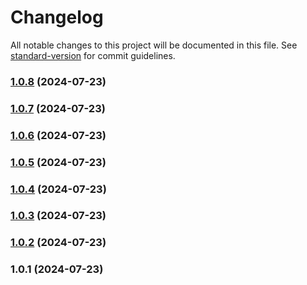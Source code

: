 # Changelog

All notable changes to this project will be documented in this file. See [standard-version](https://github.com/conventional-changelog/standard-version) for commit guidelines.

### [1.0.8](https://github.com/brian-slate/juice-it/compare/v1.0.7...v1.0.8) (2024-07-23)

### [1.0.7](https://github.com/brian-slate/juice-it/compare/v1.0.6...v1.0.7) (2024-07-23)

### [1.0.6](https://github.com/brian-slate/juice-it/compare/v1.0.5...v1.0.6) (2024-07-23)

### [1.0.5](https://github.com/brian-slate/juice-it/compare/v1.0.4...v1.0.5) (2024-07-23)

### [1.0.4](https://github.com/brian-slate/juice-it/compare/v1.0.3...v1.0.4) (2024-07-23)

### [1.0.3](https://github.com/brian-slate/juice-it/compare/v1.0.2...v1.0.3) (2024-07-23)

### [1.0.2](https://github.com/brian-slate/juice-it/compare/v1.0.1...v1.0.2) (2024-07-23)

### 1.0.1 (2024-07-23)
